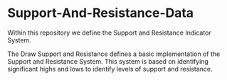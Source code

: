 # Support-And-Resistance-Data

Within this repository we define the Support and Resistance Indicator System.

The Draw Support and Resistance defines a basic implementation of the Support and Resistance System.
This system is based on identifying significant highs and lows to identify levels of support and resistance.
